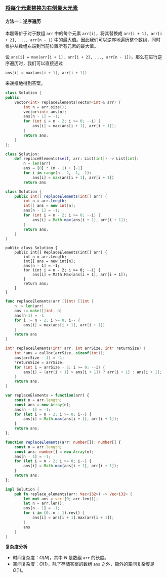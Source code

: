 ### [将每个元素替换为右侧最大元素](https://leetcode.cn/problems/replace-elements-with-greatest-element-on-right-side/solutions/101750/jiang-mei-ge-yuan-su-ti-huan-wei-you-ce-zui-da-y-5/)

#### 方法一：逆序遍历

本题等价于对于数组 `arr` 中的每个元素 `arr[i]`，将其替换成 `arr[i + 1], arr[i + 2], ..., arr[n - 1]` 中的最大值。因此我们可以逆序地遍历整个数组，同时维护从数组右端到当前位置所有元素的最大值。

设 `ans[i] = max(arr[i + 1], arr[i + 2], ..., arr[n - 1])`，那么在进行逆序遍历时，我们可以直接通过

```c
ans[i] = max(ans[i + 1], arr[i + 1])
```

来递推地得到答案。

```C++
class Solution {
public:
    vector<int> replaceElements(vector<int>& arr) {
        int n = arr.size();
        vector<int> ans(n);
        ans[n - 1] = -1;
        for (int i = n - 2; i >= 0; --i) {
            ans[i] = max(ans[i + 1], arr[i + 1]);
        }
        return ans;
    }
};
```

```Python
class Solution:
    def replaceElements(self, arr: List[int]) -> List[int]:
        n = len(arr)
        ans = [0] * (n - 1) + [-1]
        for i in range(n - 2, -1, -1):
            ans[i] = max(ans[i + 1], arr[i + 1])
        return ans
```

```Java
class Solution {
    public int[] replaceElements(int[] arr) {
        int n = arr.length;
        int[] ans = new int[n];
        ans[n - 1] = -1;
        for (int i = n - 2; i >= 0; --i) {
            ans[i] = Math.max(ans[i + 1], arr[i + 1]);
        }
        return ans;
    }
}
```

```CSharp
public class Solution {
    public int[] ReplaceElements(int[] arr) {
        int n = arr.Length;
        int[] ans = new int[n];
        ans[n - 1] = -1;
        for (int i = n - 2; i >= 0; --i) {
            ans[i] = Math.Max(ans[i + 1], arr[i + 1]);
        }
        return ans;
    }
}
```

```Go
func replaceElements(arr []int) []int {
    n := len(arr)
    ans := make([]int, n)
    ans[n-1] = -1
    for i := n - 2; i >= 0; i-- {
        ans[i] = max(ans[i + 1], arr[i + 1])
    }
    return ans
}
```

```C
int* replaceElements(int* arr, int arrSize, int* returnSize) {
    int *ans = calloc(arrSize, sizeof(int));
    ans[arrSize - 1] = -1;
    *returnSize = arrSize;
    for (int i = arrSize - 2; i >= 0; --i) {
        ans[i] = (arr[i + 1] > ans[i + 1]) ? arr[i + 1] : ans[i + 1];
    }
    return ans;
}
```

```JavaScript
var replaceElements = function(arr) {
    const n = arr.length;
    const ans = new Array(n);
    ans[n - 1] = -1;
    for (let i = n - 2; i >= 0; i--) {
        ans[i] = Math.max(ans[i + 1], arr[i + 1]);
    }
    return ans;
};
```

```TypeScript
function replaceElements(arr: number[]): number[] {
    const n = arr.length;
    const ans: number[] = new Array(n);
    ans[n - 1] = -1;
    for (let i = n - 2; i >= 0; i--) {
        ans[i] = Math.max(ans[i + 1], arr[i + 1]);
    }
    return ans;
};
```

```Rust
impl Solution {
    pub fn replace_elements(arr: Vec<i32>) -> Vec<i32> {
        let mut ans = vec![0; arr.len()];
        let n = arr.len();
        ans[n - 1] = -1;
        for i in (0..n - 1).rev() {
            ans[i] = ans[i + 1].max(arr[i + 1]);
        }
        ans
    }
}
```

**复杂度分析**

- 时间复杂度：$O(N)$，其中 $N$ 是数组 `arr` 的长度。
- 空间复杂度：$O(1)$，除了存储答案的数组 `ans` 之外，额外的空间复杂度是 $O(1)$。
